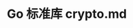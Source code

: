---
layout: post
title: Go 标准库 crypto.md
categories: [Go]
description: 
keywords: Go 标准库 crypto.md
mermaid: false
sequence: false
flow: false
mathjax: false
mindmap: false
mindmap2: false
---